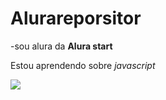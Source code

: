# Alurareporsitor

-sou alura da **Alura start**

Estou aprendendo sobre _javascript_

![](https://media1.tenor.com/m/e4ZwOI-ojxUAAAAd/iashka.gif)
